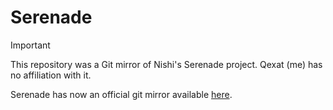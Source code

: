# Serenade

>[!IMPORTANT]
> This repository was a Git mirror of Nishi's Serenade project. Qexat (me) has no affiliation with it.

Serenade has now an official git mirror available [here](http://git-mirror.nishi.boats/?p=serenade.git).

